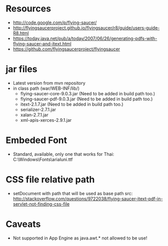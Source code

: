 # Resources
  - http://code.google.com/p/flying-saucer/
  - http://flyingsaucerproject.github.io/flyingsaucer/r8/guide/users-guide-R8.html
  - https://today.java.net/pub/a/today/2007/06/26/generating-pdfs-with-flying-saucer-and-itext.html
  - https://github.com/flyingsaucerproject/flyingsaucer

# jar files
* Latest version from mvn repository
* in class path (war/WEB-INF/lib/)
   - flying-saucer-core-9.0.3.jar (Need to be added in build path too.)
   - flying-saucer-pdf-9.0.3.jar (Need to be added in build path too.)
   - itext-2.1.7.jar (Need to be added in build path too.)
   - serializer-2.7.1.jar
   - xalan-2.7.1.jar
   - xml-apis-xerces-2.9.1.jar

# Embeded Font
  - Standard, available, only one that works for Thai: C:\\Windows\\Fonts\\arialuni.ttf

# CSS file relative path
  - setDocument with path that will be used as base path
    src: http://stackoverflow.com/questions/9722038/flying-saucer-itext-pdf-in-servlet-not-finding-css-file

# Caveats
  - Not supported in App Engine as java.awt.* not allowed to be use!
